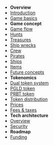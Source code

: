 <!-- doc/_sidebar.md -->

* **Overview**
* [Introduction](README.md)
* [Game basics](overview/game_basics.md)
* **Game concept**
* [Game flow](game_concept/game_flow.md)
* [Hunts](game_concept/hunts.md)
* [Treasures](game_concept/treasures.md)
* [Ship wrecks](game_concept/ship_wrecks.md)
* [Crew](game_concept/crew.md)
* [Pirates](game_concept/pirates.md)
* [Ships](game_concept/ships.md)
* [Items](game_concept/items.md)
* [Future concepts](game_concept/future_concepts.md)
* **Tokenomics**
* [Dual token system](tokenomics/dual_token.md)
* [PGLD token](tokenomics/pgld_token.md)
* [PRBT token](tokenomics/prbt_token.md)
* [Token distribution](tokenomics/token_distribution.md)
* [Prices](tokenomics/prices.md)
* [Fees & taxes](tokenomics/fees_and_taxes.md)
* **Tech architecture**
* [Overview](tech_architecture/overview.md)
* [Security](tech_architecture/security.md)
* **Roadmap**
* [Funding](roadmap/funding.md)

